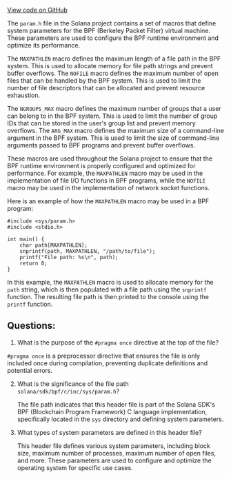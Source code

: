 
[View code on GitHub](https://github.com/solana-labs/solana/blob/master/sdk/bpf/c/inc/sys/param.h)

The `param.h` file in the Solana project contains a set of macros that define system parameters for the BPF (Berkeley Packet Filter) virtual machine. These parameters are used to configure the BPF runtime environment and optimize its performance.

The `MAXPATHLEN` macro defines the maximum length of a file path in the BPF system. This is used to allocate memory for file path strings and prevent buffer overflows. The `NOFILE` macro defines the maximum number of open files that can be handled by the BPF system. This is used to limit the number of file descriptors that can be allocated and prevent resource exhaustion.

The `NGROUPS_MAX` macro defines the maximum number of groups that a user can belong to in the BPF system. This is used to limit the number of group IDs that can be stored in the user's group list and prevent memory overflows. The `ARG_MAX` macro defines the maximum size of a command-line argument in the BPF system. This is used to limit the size of command-line arguments passed to BPF programs and prevent buffer overflows.

These macros are used throughout the Solana project to ensure that the BPF runtime environment is properly configured and optimized for performance. For example, the `MAXPATHLEN` macro may be used in the implementation of file I/O functions in BPF programs, while the `NOFILE` macro may be used in the implementation of network socket functions.

Here is an example of how the `MAXPATHLEN` macro may be used in a BPF program:

```
#include <sys/param.h>
#include <stdio.h>

int main() {
    char path[MAXPATHLEN];
    snprintf(path, MAXPATHLEN, "/path/to/file");
    printf("File path: %s\n", path);
    return 0;
}
```

In this example, the `MAXPATHLEN` macro is used to allocate memory for the `path` string, which is then populated with a file path using the `snprintf` function. The resulting file path is then printed to the console using the `printf` function.
## Questions: 
 1. What is the purpose of the `#pragma once` directive at the top of the file?
   
   `#pragma once` is a preprocessor directive that ensures the file is only included once during compilation, preventing duplicate definitions and potential errors.

2. What is the significance of the file path `solana/sdk/bpf/c/inc/sys/param.h`?

   The file path indicates that this header file is part of the Solana SDK's BPF (Blockchain Program Framework) C language implementation, specifically located in the `sys` directory and defining system parameters.

3. What types of system parameters are defined in this header file?

   This header file defines various system parameters, including block size, maximum number of processes, maximum number of open files, and more. These parameters are used to configure and optimize the operating system for specific use cases.